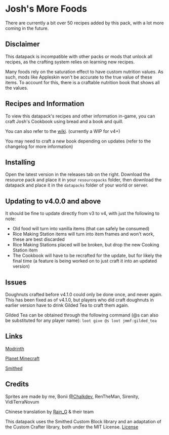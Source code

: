 # Josh's More Foods
There are currently a bit over 50 recipes added by this pack, with a lot more coming in the future.

## Disclaimer
This datapack is incompatible with other packs or mods that unlock all recipes, as the crafting system relies on learning new recipes.

Many foods rely on the saturation effect to have custom nutrition values. As such, mods like Appleskin won't be accurate to the true value of these items. To account for this, there is a craftable nutrition book that shows all the values.

## Recipes and Information
To view this datapack's recipes and other information in-game, you can craft Josh's Cookbook using bread and a book and quill.

You can also refer to the [wiki](https://github.com/Joshcraft2002/joshs-more-foods/wiki). (currently a WIP for v4+)

You may need to craft a new book depending on updates (refer to the changelog for more information)

## Installing
Open the latest version in the releases tab on the right. Download the resource pack and place it in your `resourcepacks` folder, then download the datapack and place it in the `datapacks` folder of your world or server.

## Updating to v4.0.0 and above
It should be fine to update directly from v3 to v4, with just the following to note:
- Old food will turn into vanilla items (that can safely be consumed)
- Rice Making Station items will turn into item frames and won't work, these are best discarded
- Rice Making Stations placed will be broken, but drop the new Cooking Station item
- The Cookbook will have to be recrafted for the update, but for likely the final time (a feature is being worked on to just craft it into an updated version)

## Issues
Doughnuts crafted before v4.1.0 could only be done once, and never again. This has been fixed as of v4.1.0, but players who did craft doughnuts in earlier version have to drink Gilded Tea to craft them again.

Gilded Tea can be obtained through the following command (@s can also be substituted for any player name):
`loot give @s loot jmmf:gilded_tea`

## Links
[Modrinth](https://modrinth.com/datapack/joshs-more-foods)

[Planet Minecraft](https://www.planetminecraft.com/data-pack/josh-s-more-foods-20-new-recipes/)

[Smithed](https://smithed.dev/packs/Ll8QwDr1ZYTuvnV8DEjJ)

## Credits
Sprites are made by me, Bonii [@Chalkdev](https://twitter.com/ChalkDev), RenTheMan, Sirenity, VidiTerraNovum

Chinese translation by [Rain_G](https://www.planetminecraft.com/member/rain_g/) & their team

This datapack uses the Smithed Custom Block library and an adaptation of the Custom Crafter library, both under the MIT License. [License](LICENSE-smithed)
